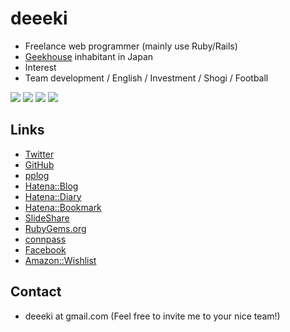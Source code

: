 # deeeki

* Freelance web programmer (mainly use Ruby/Rails)
* [Geekhouse](http://geekhouse.tumblr.com/) inhabitant in Japan
* Interest
 * Team development / English / Investment / Shogi / Football

![](http://photos-g.ak.instagram.com/hphotos-ak-ash/926940_762309807136694_294060265_s.jpg) ![](http://photos-f.ak.instagram.com/hphotos-ak-ash/1173129_1403046746608709_812455335_s.jpg) ![](http://distilleryimage8.ak.instagram.com/3069c326c08b11e38c230002c9c7c81c_5.jpg) ![](http://distilleryimage1.s3.amazonaws.com/59a71148ab4d11e2a5f122000a1f96b9_5.jpg)

## Links

* [Twitter](https://twitter.com/deeeki)
* [GitHub](https://github.com/deeeki)
* [pplog](https://pplog.net/u/deeeki)
* [Hatena::Blog](http://deeeki.hatenablog.com/)
* [Hatena::Diary](http://d.hatena.ne.jp/deeeki/)
* [Hatena::Bookmark](http://b.hatena.ne.jp/deeeki/)
* [SlideShare](http://www.slideshare.net/deeeki/)
* [RubyGems.org](https://rubygems.org/profiles/deeeki)
* [connpass](http://connpass.com/user/deeeki/open/)
* [Facebook](https://www.facebook.com/deeeki)
* [Amazon::Wishlist](http://www.amazon.co.jp/wishlist/2288GWNY184BN/)

## Contact

* deeeki at gmail.com (Feel free to invite me to your nice team!)
